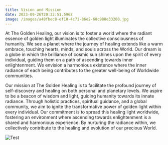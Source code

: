 ```yaml
---
title: Vision and Mission
date: 2023-09-26T20:32:51.596Z
image: /images/a48fbec8-ef18-4c71-86e2-68c988e33200.jpg
---
```

At The Golden Healing, our vision is to foster a world where the radiant essence of golden light illuminates the collective consciousness of humanity. We see a planet where the journey of healing extends like a warm embrace, touching hearts, minds, and souls across the World. Our dream is a globe in which the brilliance of cosmic sun shines upon the spirit of every individual, guiding them on a path of ascending towards inner enlightenment. We envision a harmonious existence where the inner radiance of each being contributes to the greater well-being of Worldwide communities.

Our mission at The Golden Healing is to facilitate the profound journey of self-discovery and healing on both personal and planetary levels. We aspire to be a beacon of wisdom and light, guiding humanity towards its innate radiance. Through holistic practices, spiritual guidance, and a global community, we aim to ignite the transformative power of golden light within every individual. Our commitment is to spread this healing light worldwide, fostering an environment where ascending towards enlightenment is a shared and harmonious experience. By nurturing the radiance within, we collectively contribute to the healing and evolution of our precious World.

![Test](/images/a48fbec8-ef18-4c71-86e2-68c988e33200.jpg)